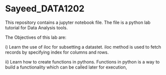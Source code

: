 # Sayeed_DATA1202

This repository contains a jupyter notebook file.
The file is a python lab tutorial for Data Analysis tools.

The Objectives of this lab are:

i) Learn the use of iloc for subsetting a datastet.
 iloc method is used to fetch records by specifying index for columns and rows.
 
ii) Learn how to create functions in pythons.
  Functions in python is a way to build a functionality which can be called later for execution,
